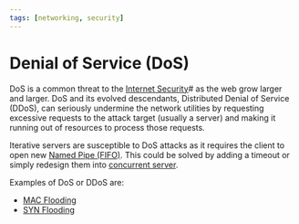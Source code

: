 ```yaml
---
tags: [networking, security]
---
```


# Denial of Service (DoS)

DoS is a common threat to the [Internet Security](202209262108.md)# as the web
grow larger and larger. DoS and its evolved descendants, Distributed Denial of
Service (DDoS), can seriously undermine the network utilities by requesting
excessive requests to the attack target (usually a server) and making it running
out of resources to process those requests.

Iterative servers are susceptible to DoS attacks as it requires the client to
open new [Named Pipe (FIFO)](202211080915.md). This could be solved by adding a
timeout or simply redesign them into [concurrent server](202202011815.md).

Examples of DoS or DDoS are:
- [MAC Flooding](202303082023.md)
- [SYN Flooding](202304261356.md)
